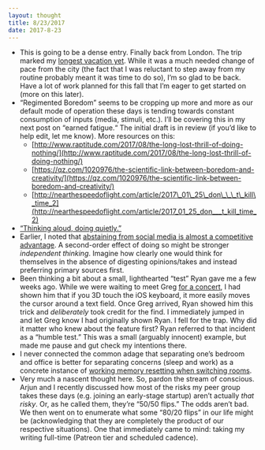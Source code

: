 ```yaml
---
layout: thought
title: 8/23/2017
date: 2017-8-23
---
```



- This is going to be a dense entry. Finally back from London. The trip marked my [longest vacation yet](https://twitter.com/jasdev/status/896024725889175552). While it was a much needed change of pace from the city (the fact that I was reluctant to step away from my routine probably meant it was time to do so), I’m so glad to be back. Have a lot of work planned for this fall that I’m eager to get started on (more on this later).
- “Regimented Boredom” seems to be cropping up more and more as our default mode of operation these days is tending towards constant consumption of inputs (media, stimuli, etc.). I’ll be covering this in my next post on “earned fatigue.“ The initial draft is in review (if you’d like to help edit, let me know). More resources on this:
    - [http://www.raptitude.com/2017/08/the-long-lost-thrill-of-doing-nothing/](http://www.raptitude.com/2017/08/the-long-lost-thrill-of-doing-nothing/)
    - [https://qz.com/1020976/the-scientific-link-between-boredom-and-creativity/](https://qz.com/1020976/the-scientific-link-between-boredom-and-creativity/)
    - [http://nearthespeedoflight.com/article/2017\_01\_25\_don\_\_\_t\_kill\_time_2](http://nearthespeedoflight.com/article/2017_01_25_don___t_kill_time_2)
- [“Thinking aloud, doing quietly.”](http://spoonbill.io/datum/4649492/)
- Earlier, I noted that [abstaining from social media is almost a competitive advantage](/thoughts/2017-2-1). A second-order effect of doing so might be stronger _independent thinking_. Imagine how clearly one would think for themselves in the absence of digesting opinions/takes and instead preferring primary sources first.
- Been thinking a bit about a small, lighthearted “test” Ryan gave me a few weeks ago. While we were waiting to meet Greg [for a concert](https://www.instagram.com/p/BW5Ad0MADAV), I had shown him that if you 3D touch the iOS keyboard, it more easily moves the cursor around a text field. Once Greg arrived, Ryan showed him this trick and _deliberately_ took credit for the find. I immediately jumped in and let Greg know I had originally shown Ryan. I fell for the trap. Why did it matter who knew about the feature first? Ryan referred to that incident as a “humble test.” This was a small (arguably innocent) example, but made me pause and gut check my intentions there.
- I never connected the common adage that separating one’s bedroom and office is better for separating concerns (sleep and work) as a concrete instance of [working memory resetting when switching rooms](https://twitter.com/sean_a_rose/status/774695357192122368).
- Very much a nascent thought here. So, pardon the stream of conscious. Arjun and I recently discussed how most of the risks my peer group takes these days (e.g. joining an early-stage startup) aren’t actually _that risky_. Or, as he called them, they’re “50/50 flips.” The odds aren’t bad. We then went on to enumerate what some “80/20 flips” in our life might be (acknowledging that they are completely the product of our respective situations). One that immediately came to mind: taking my writing full-time (Patreon tier and scheduled cadence).
